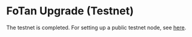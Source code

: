# FoTan Upgrade (Testnet)

The testnet is completed. For setting up a public testnet node, see [here](../../../validator/likecoin-chain-node/setup-a-node/).
